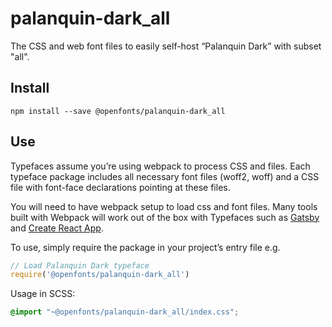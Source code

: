 
# palanquin-dark_all

The CSS and web font files to easily self-host “Palanquin Dark” with subset "all".

## Install

`npm install --save @openfonts/palanquin-dark_all`

## Use

Typefaces assume you’re using webpack to process CSS and files. Each typeface
package includes all necessary font files (woff2, woff) and a CSS file with
font-face declarations pointing at these files.

You will need to have webpack setup to load css and font files. Many tools built
with Webpack will work out of the box with Typefaces such as [Gatsby](https://github.com/gatsbyjs/gatsby)
and [Create React App](https://github.com/facebookincubator/create-react-app).

To use, simply require the package in your project’s entry file e.g.

```javascript
// Load Palanquin Dark typeface
require('@openfonts/palanquin-dark_all')
```

Usage in SCSS:
```scss
@import "~@openfonts/palanquin-dark_all/index.css";
```
